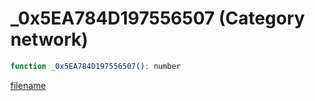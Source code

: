 # _0x5EA784D197556507 (Category network)

```js
function _0x5EA784D197556507(): number
```

[filename](_0x5EA784D197556507_m.md ':include')